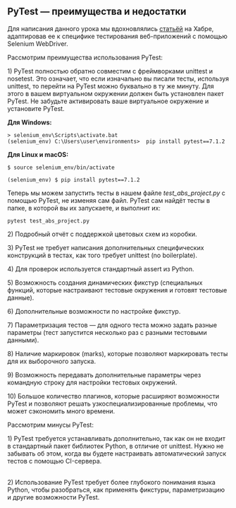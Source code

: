 <h2>PyTest&nbsp;— преимущества и недостатки</h2>

<p>Для написания данного урока мы вдохновлялись <a href="https://habr.com/post/269759/" rel="nofollow noopener noreferrer" target="_blank">статьёй</a> на Хабре, адаптировав ее к специфике тестирования веб-приложений с помощью Selenium WebDriver.</p>

<p>Рассмотрим преимущества использования PyTest:</p>

<p>1) PyTest полностью обратно совместим с фреймворками unittest и nosetest. Это означает, что если изначально вы писали тесты, используя unittest, то перейти на PyTest можно буквально в ту же минуту. Для этого в вашем виртуальном окружении должен быть установлен пакет PyTest. Не забудьте активировать ваше виртуальное окружение&nbsp;и установите PyTest.</p>

<p><strong>Для Windows:</strong></p>

<pre><code class="hljs taggerscript">&gt; selenium_env<span class="hljs-symbol">\S</span>cripts<span class="hljs-symbol">\a</span>ctivate.bat 
(selenium_env) С:<span class="hljs-symbol">\U</span>sers<span class="hljs-symbol">\u</span>ser<span class="hljs-symbol">\e</span>nvironments&gt;  pip install pytest==7.1.2</code></pre>

<p><strong>Для Linux и macOS:</strong></p>

<pre><code class="language-bash hljs">​​​​​​​$ <span class="hljs-built_in">source</span> selenium_env/bin/activate 

(selenium_env) $ pip install pytest==7.1.2</code></pre>

<p>Теперь мы можем запустить тесты в нашем файле <em>test_abs_project.py </em>с помощью PyTest, не изменяя сам файл. PyTest сам найдёт тесты в папке, в которой вы их запускаете,&nbsp;и выполнит их:</p>

<pre><code class="language-bash hljs">pytest test_abs_project.py</code></pre>

<p>2) Подробный отчёт с поддержкой цветовых схем из коробки.</p>

<p>3) PyTest не требует написания дополнительных специфических конструкций в тестах, как того требует unittest (no boilerplate).</p>

<p>4) Для проверок используется стандартный assert из Python.</p>

<p>5) Возможность создания динамических фикстур (специальных функций, которые настраивают тестовые окружения и готовят тестовые данные).</p>

<p>6) Дополнительные возможности по настройке фикстур.</p>

<p>7) Параметризация тестов — для одного теста можно задать разные параметры (тест запустится несколько раз с разными тестовыми данными).</p>

<p>8) Наличие маркировок (marks), которые позволяют маркировать тесты для их выборочного запуска.</p>

<p>9) Возможность передавать дополнительные параметры через командную строку для настройки тестовых окружений.</p>

<p>10) Большое количество плагинов, которые расширяют возможности PyTest и позволяют решать узкоспециализированные проблемы, что может сэкономить много времени.</p>

<p>Рассмотрим&nbsp;минусы PyTest:</p>

<p>1) PyTest требуется устанавливать дополнительно, так как&nbsp;он не входит в стандартный пакет библиотек Python, в отличие от unittest. Нужно не забывать об этом, когда вы будете настраивать автоматический запуск тестов с помощью CI-сервера.</p>

<p><br>
2) Использование PyTest требует более глубокого понимания языка Python, чтобы разобраться, как применять фикстуры, параметризацию и другие возможности PyTest.</p>